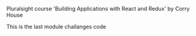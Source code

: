 Pluralsight course 'Building Applications with React and Redux' by Corry House

This is the last module challanges code
